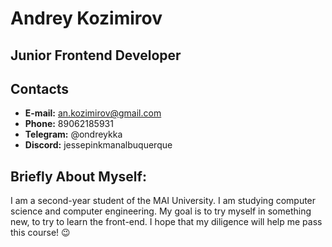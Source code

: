 # Andrey Kozimirov  
## Junior Frontend Developer  
## Contacts  
- **E-mail:** an.kozimirov@gmail.com
- **Phone:** 89062185931
- **Telegram:** @ondreykka
- **Discord:** jessepinkmanalbuquerque 
## Briefly About Myself:
I am a second-year student of the MAI University. I am studying computer science and computer engineering.  My goal is to try myself in something new, to try to learn the front-end. I hope that my diligence will help me pass this course! :wink:  